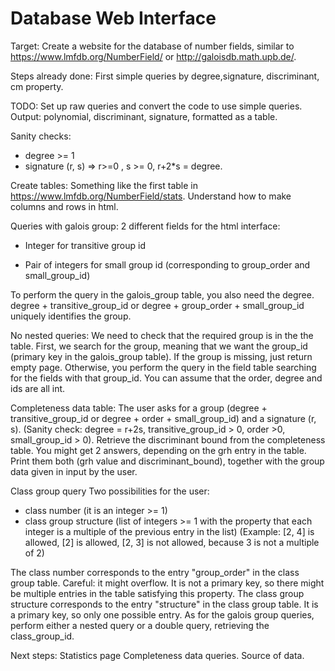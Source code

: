 # Database Web Interface


Target: Create a website for the database of number fields, similar to https://www.lmfdb.org/NumberField/ or http://galoisdb.math.upb.de/.

Steps already done:
First simple queries by degree,signature, discriminant, cm property.

TODO:
Set up raw queries and convert the code to use simple queries.
Output: polynomial, discriminant, signature, formatted as a table.


Sanity checks:
- degree >= 1
- signature (r, s) => r>=0 , s >= 0, r+2*s = degree.




Create tables:
Something like the first table in https://www.lmfdb.org/NumberField/stats. Understand how to make columns and rows in html.



Queries with galois group:
2 different fields for the html interface: 

- Integer for transitive group id

- Pair of integers for small group id (corresponding to group_order and small_group_id)



To perform the query in the galois_group table, you also need the degree.
degree + transitive_group_id or degree + group_order + small_group_id uniquely identifies the group.

No nested queries: We need to check that the required group is in the the table.
First, we search for the group, meaning that we want the group_id (primary key in the galois_group table). If the group is missing, just return empty page.
Otherwise, you perform the query in the field table searching for the fields with that group_id.
You can assume that the order, degree and ids are all int.

Completeness data table:
The user asks for a group (degree + transitive_group_id or degree + order + small_group_id) and a signature (r, s). (Sanity check: degree = r+2s, transitive_group_id > 0, order >0, small_group_id > 0). Retrieve the discriminant bound from the completeness table.
You might get 2 answers, depending on the grh entry in the table.
Print them both (grh value and discriminant_bound), together with the group data given in input by the user. 


Class group query
Two possibilities for the user:
- class number (it is an integer >= 1)
- class group structure (list of integers >= 1 with the property that each integer is a multiple of the previous entry in the list) (Example: [2, 4] is allowed, [2] is allowed, [2, 3] is not allowed, because 3 is not a multiple of 2)

The class number corresponds to the entry "group_order" in the class group table. Careful: it might overflow. It is not a primary key, so there might be multiple entries in the table satisfying this property.
The class group structure corresponds to the entry "structure" in the class group table. It is a primary key, so only one possible entry.
As for the galois group queries, perform either a nested query or a double query, retrieving the class_group_id.

Next steps:
Statistics page
Completeness data queries.
Source of data.
